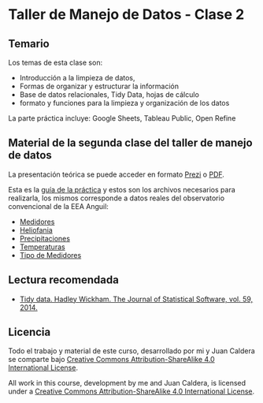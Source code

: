 # Taller de Manejo de Datos - Clase 2

## Temario

Los temas de esta clase son:

* Introducción a la limpieza de datos,
* Formas de organizar y estructurar la información
* Base de datos relacionales, Tidy Data, hojas de cálculo
* formato y funciones para la limpieza y organización de los datos

La parte práctica incluye: Google Sheets, Tableau Public, Open Refine

## Material de la segunda clase del taller de manejo de datos

  La presentación teórica se puede acceder en formato [Prezi](https://prezi.com/gwju3ilvqrwr/segunda-clase-taller-manejo-de-datos/) o [PDF](https://github.com/yabellini/TallerManejoDeDatos/blob/master/clase2/Segunda%20Clase%20Taller.pdf).

  Esta es la [guía de la práctica](https://github.com/yabellini/TallerManejoDeDatos/blob/master/clase2/Conformaci%C3%B3n%20de%20planilla%20de%20c%C3%A1lculo%20con%20Google%20Sheets%20para%20utilizar%20en%20Tableu%20Public.pdf) y estos son los archivos necesarios para realizarla, los mismos corresponde a datos reales del observatorio convencional de la EEA Anguil:
  - [Medidores](https://github.com/yabellini/TallerManejoDeDatos/blob/master/clase2/HeliofaniaAnguil.csv)
  - [Heliofania](https://github.com/yabellini/TallerManejoDeDatos/blob/master/clase2/HeliofaniaAnguil.csv)
  - [Precipitaciones](https://github.com/yabellini/TallerManejoDeDatos/blob/master/clase2/PrecipitacionesAnguil.csv)
  - [Temperaturas](https://github.com/yabellini/TallerManejoDeDatos/blob/master/clase2/TemperaturasAnguil.csv)
  - [Tipo de Medidores](https://github.com/yabellini/TallerManejoDeDatos/blob/master/clase2/TipoMedidores.csv)

## Lectura recomendada

* [Tidy data. Hadley Wickham. The Journal of Statistical Software, vol. 59, 2014.](https://vita.had.co.nz/papers/tidy-data.html)


## Licencia

 Todo el trabajo y material de este curso, desarrollado por mi y Juan Caldera se comparte bajo [Creative Commons Attribution-ShareAlike 4.0 International License](https://creativecommons.org/licenses/by-sa/4.0/deed.es_ES).
 
 All work in this course, development by me and Juan Caldera, is licensed under a [Creative Commons Attribution-ShareAlike 4.0 International License](https://creativecommons.org/licenses/by-sa/4.0/deed.es_ES).
 
